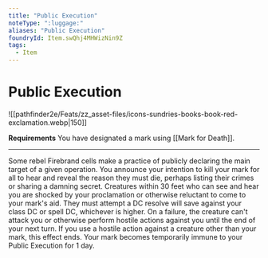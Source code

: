 ```yaml
---
title: "Public Execution"
noteType: ":luggage:"
aliases: "Public Execution"
foundryId: Item.swQhj4MHWizNin9Z
tags:
  - Item
---
```


# Public Execution
![[pathfinder2e/Feats/zz_asset-files/icons-sundries-books-book-red-exclamation.webp|150]]

**Requirements** You have designated a mark using [[Mark for Death]].

* * *

Some rebel Firebrand cells make a practice of publicly declaring the main target of a given operation. You announce your intention to kill your mark for all to hear and reveal the reason they must die, perhaps listing their crimes or sharing a damning secret. Creatures within 30 feet who can see and hear you are shocked by your proclamation or otherwise reluctant to come to your mark's aid. They must attempt a DC resolve will save against your class DC or spell DC, whichever is higher. On a failure, the creature can't attack you or otherwise perform hostile actions against you until the end of your next turn. If you use a hostile action against a creature other than your mark, this effect ends. Your mark becomes temporarily immune to your Public Execution for 1 day.
